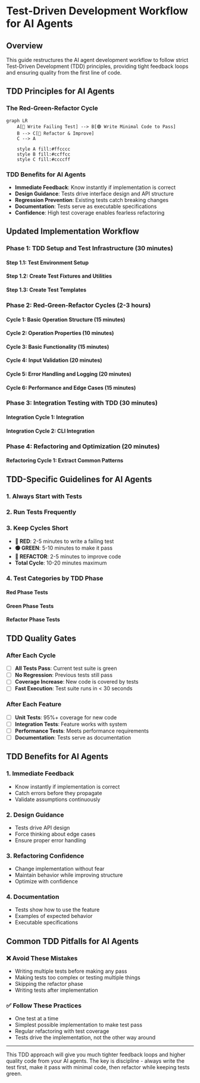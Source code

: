 # Test-Driven Development Workflow for AI Agents

## Overview

This guide restructures the AI agent development workflow to follow strict Test-Driven Development (TDD) principles, providing tight feedback loops and ensuring quality from the first line of code.

## TDD Principles for AI Agents

### The Red-Green-Refactor Cycle
```mermaid
graph LR
    A[🔴 Write Failing Test] --> B[🟢 Write Minimal Code to Pass]
    B --> C[🔵 Refactor & Improve]
    C --> A
    
    style A fill:#ffcccc
    style B fill:#ccffcc  
    style C fill:#ccccff
```

### TDD Benefits for AI Agents
- **Immediate Feedback**: Know instantly if implementation is correct
- **Design Guidance**: Tests drive interface design and API structure
- **Regression Prevention**: Existing tests catch breaking changes
- **Documentation**: Tests serve as executable specifications
- **Confidence**: High test coverage enables fearless refactoring

## Updated Implementation Workflow

### Phase 1: TDD Setup and Test Infrastructure (30 minutes)

#### Step 1.1: Test Environment Setup

#### Step 1.2: Create Test Fixtures and Utilities

#### Step 1.3: Create Test Templates

### Phase 2: Red-Green-Refactor Cycles (2-3 hours)

#### Cycle 1: Basic Operation Structure (15 minutes)

#### Cycle 2: Operation Properties (10 minutes)

#### Cycle 3: Basic Functionality (15 minutes)

#### Cycle 4: Input Validation (20 minutes)

#### Cycle 5: Error Handling and Logging (20 minutes)

#### Cycle 6: Performance and Edge Cases (15 minutes)

### Phase 3: Integration Testing with TDD (30 minutes)

#### Integration Cycle 1: Integration

#### Integration Cycle 2: CLI Integration

### Phase 4: Refactoring and Optimization (20 minutes)

#### Refactoring Cycle 1: Extract Common Patterns

## TDD-Specific Guidelines for AI Agents

### 1. Always Start with Tests


### 2. Run Tests Frequently

### 3. Keep Cycles Short
- **🔴 RED**: 2-5 minutes to write a failing test
- **🟢 GREEN**: 5-10 minutes to make it pass
- **🔵 REFACTOR**: 2-5 minutes to improve code
- **Total Cycle**: 10-20 minutes maximum

### 4. Test Categories by TDD Phase

#### Red Phase Tests


#### Green Phase Tests  


#### Refactor Phase Tests


## TDD Quality Gates

### After Each Cycle
- [ ] **All Tests Pass**: Current test suite is green
- [ ] **No Regression**: Previous tests still pass
- [ ] **Coverage Increase**: New code is covered by tests
- [ ] **Fast Execution**: Test suite runs in < 30 seconds

### After Each Feature
- [ ] **Unit Tests**: 95%+ coverage for new code
- [ ] **Integration Tests**: Feature works with system
- [ ] **Performance Tests**: Meets performance requirements
- [ ] **Documentation**: Tests serve as documentation

## TDD Benefits for AI Agents

### 1. **Immediate Feedback**
- Know instantly if implementation is correct
- Catch errors before they propagate
- Validate assumptions continuously

### 2. **Design Guidance**
- Tests drive API design
- Force thinking about edge cases
- Ensure proper error handling

### 3. **Refactoring Confidence**
- Change implementation without fear
- Maintain behavior while improving structure
- Optimize with confidence

### 4. **Documentation**
- Tests show how to use the feature
- Examples of expected behavior
- Executable specifications

## Common TDD Pitfalls for AI Agents

### ❌ Avoid These Mistakes
- Writing multiple tests before making any pass
- Making tests too complex or testing multiple things
- Skipping the refactor phase
- Writing tests after implementation

### ✅ Follow These Practices
- One test at a time
- Simplest possible implementation to make test pass
- Regular refactoring with test coverage
- Tests drive the implementation, not the other way around

---

This TDD approach will give you much tighter feedback loops and higher quality code from your AI agents. The key is discipline - always write the test first, make it pass with minimal code, then refactor while keeping tests green.
